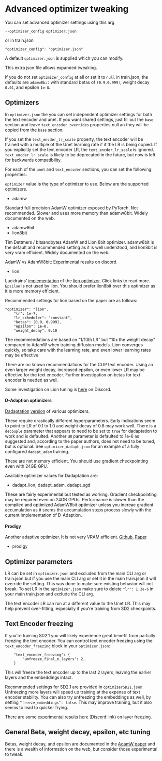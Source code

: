 # Advanced optimizer tweaking

You can set advanced optimizer settings using this arg:

    --optimizer_config optimizer.json

or in train.json 

    "optimizer_config": "optimizer.json"

A default `optimizer.json` is supplied which you can modify.

This extra json file allows expanded tweaking.  

If you do not set `optimizer_config` at all or set it to `null` in train.json, the defaults are `adamw8bit` with standard betas of `(0.9,0.999)`, weight decay `0.01`, and epsilon `1e-8`. 

## Optimizers

In `optimizer.json` the you can set independent optimizer settings for both the text encoder and unet.  If you want shared settings, just fill out the `base` section and leave `text_encoder_overrides` properties null an they will be copied from the `base` section.

If you set the `text_encder_lr_scale` property, the text encoder will be trained with a multiple of the Unet learning rate if it the LR is being copied.  If you explicitly set the text encoder LR, the `text_encder_lr_scale` is ignored.  `text_encder_lr_scale` is likely to be deprecated in the future, but now is left for backwards compatibility. 

For each of the `unet` and `text_encoder` sections, you can set the following properties:

`optimizer` value is the type of optimizer to use. Below are the supported optimizers.

* adamw

Standard full precision AdamW optimizer exposed by PyTorch.  Not recommended.  Slower and uses more memory than adamw8bit.  Widely documented on the web.

* adamw8bit
* lion8bit

Tim Dettmers / bitsandbytes AdamW and Lion 8bit optimizer.  adamw8bit is the default and recommended setting as it is well understood, and lion8bit is very vram efficient.  Widely documented on the web.

AdamW vs AdamW8bit: [Experimental results](https://discord.com/channels/1026983422431862825/1120697188427771924) on discord.

* lion

Lucidrains' [implementation](https://github.com/lucidrains/lion-pytorch) of the [lion optimizer](https://arxiv.org/abs/2302.06675).  Click links to read more.  `Epsilon` is not used by lion. You should prefer lion8bit over this optimizer as it is more memory efficient. 

Recommended settings for lion based on the paper are as follows:

    "optimizer": "lion",
        "lr": 1e-7,
        "lr_scheduler": "constant",
        "betas": [0.9, 0.999],
        "epsilon": 1e-8,
        "weight_decay": 0.10

The recommendations are based on "1/10th LR" but "10x the weight decay" compared to AdamW when training diffusion models.  Lion converges quickly, so take care with the learning rate, and even lower learning rates  may be effective.  

There are no known recommendations for the CLIP text encoder.  Using an even larger weight decay, increased epsilon, or even lower LR may be effective for the text encoder.  Further investigation on betas for text encoder is needed as well. 

Some investigation on Lion tuning is [here](https://discord.com/channels/1026983422431862825/1098682949978820710) on Discord.

#### D-Adaption optimizers

[Dadaptation](https://arxiv.org/abs/2301.07733) [version](https://github.com/facebookresearch/dadaptation) of various optimizers.  

These require drastically different hyperparameters.  Early indications seem to point to LR of 0.1 to 1.0 and weight decay of 0.8 may work well.  There is a `decouple` parameter that appears to need to be set to `true` for dadaptation to work and is defaulted. Another `d0` parameter is defaulted to 1e-6 as suggested and, according to the paper authors, does not need to be tuned, but is optional.  See `optimizer_dadapt.json` for an example of a fully configured `dadapt_adam` training. 

These are not memory efficient.  You should use gradient checkpointing even with 24GB GPU.

Available optimizer values for Dadaptation are:

* dadapt_lion, dadapt_adam, dadapt_sgd

These are fairly experimental but tested as working.  Gradient checkpointing may be required even on 24GB GPUs.  Performance is slower than the compiled and optimized AdamW8bit optimizer unless you increae gradient accumulation as it seems the accumulation steps process slowly with the current implementation of D-Adaption. 

 #### Prodigy 

Another adaptive optimizer.  It is not very VRAM efficient. [Github](https://github.com/konstmish/prodigy), [Paper](https://arxiv.org/pdf/2306.06101.pdf)

* prodigy

## Optimizer parameters

LR can be set in `optimizer.json` and excluded from the main CLI arg or train.json but if you use the main CLI arg or set it in the main train.json it will override the setting. This was done to make sure existing behavior will not break.  To set LR in the `optimizer.json` make sure to delete `"lr": 1.3e-6` in your main train.json and exclude the CLI arg.

The text encoder LR can run at a different value to the Unet LR. This may help prevent over-fitting, especially if you're training from SD2 checkpoints. 

## Text Encoder freezing

If you're training SD2.1 you will likely experience great benefit from partially freezing the text encoder. You can control text encoder freezing using the `text_encoder_freezing` block in your `optimizer.json`:

```
    "text_encoder_freezing": {
        "unfreeze_final_n_layers": 2,
    }
```

This will freeze the text encoder up to the last 2 layers, leaving the earlier layers and the embeddings intact. 

Recommended settings for SD2.1 are provided in `optimizerSD21.json`. Unfreezing more layers will speed up training at the expense of text encoder stability. You can also try unfreezing the embeddings as well, by setting `"freeze_embeddings": false`. This may improve training, but it also seems to lead to quicker frying. 

There are some [experimental results here](https://discord.com/channels/1026983422431862825/1106511648891609120) (Discord link) on layer freezing.

## General Beta, weight decay, epsilon, etc tuning

Betas, weight decay, and epsilon are documented in the [AdamW paper](https://arxiv.org/abs/1711.05101) and there is a wealth of information on the web, but consider those experimental to tweak.  
